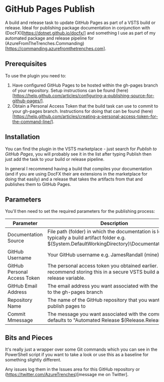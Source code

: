 # GitHub Pages Publish

A build and release task to update GitHub Pages as part of a VSTS build or release. Ideal for publishing package documentation in conjunction with (DocFX)[https://dotnet.github.io/docfx/] and something I use as part of my automated package and release pipeline for (AzureFromTheTrenches.Commanding)[https://commanding.azurefromthetrenches.com].

## Prerequisites

To use the plugin you need to:

1. Have configured GitHub Pages to be hosted within the gh-pages branch of your repository. Setup instructions can be found (here)[https://help.github.com/articles/configuring-a-publishing-source-for-github-pages/].
2. Obtain a Personal Access Token that the build task can use to commit to your gh-pages branch. Instructions for doing that can be found (here)[https://help.github.com/articles/creating-a-personal-access-token-for-the-command-line/]. 

## Installation

You can find the plugin in the VSTS marketplace - just search for _Publish to GitHub Pages_, you will probably see it in the list after typing Publish then just add the task to your build or release pipeline.

In general I recommend having a build that compiles your documentation (and if you are using DocFX their are extensions in the marketplace for doing that easily) and a release that takes the artifacts from that and publishes them to GitHub Pages.

## Parameters

You'll then need to set the required parameters for the publishing process:

|Parameter|Description|
|---------|-----------|
|Documentation Source|File path (folder) in which the documentation is located - typically a build artifact folder e.g. $(System.DefaultWorkingDirectory)\Documentation\site\\*
|GitHub Username|Your GitHub username e.g. JamesRandall (mine).|
|GitHub Personal Access Token|The personal access token you obtained earlier. I recommend storing this in a secure VSTS build and release variable.|
|GitHub Email Address|The email address you want associated with the commit to the gh-pages branch|
|Repository Name|The name of the GitHub repository that you want to publish pages to|
|Commit Mmessage|The message you want associated with the commit - this defaults to "Automated Release $(Release.ReleaseId)"

## Bits and Pieces

It's really just a wrapper over some Git commands which you can see in the PowerShell script if you want to take a look or use this as a baseline for something slightly different.

Any issues log them in the Issues area for this GitHub repository or (https://twitter.com/AzureTrenches)[message me on Twitter].

